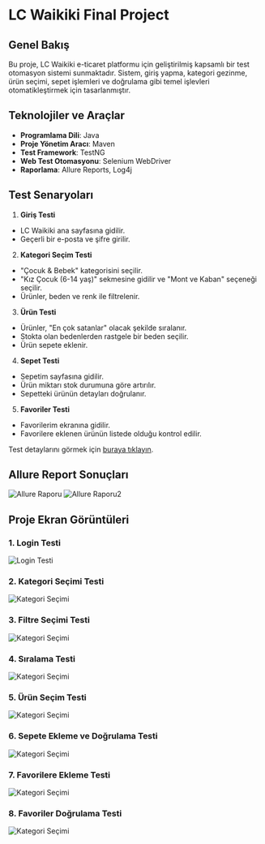 # LC Waikiki Final Project

## Genel Bakış
Bu proje, LC Waikiki e-ticaret platformu için geliştirilmiş kapsamlı bir test otomasyon sistemi sunmaktadır. Sistem, giriş yapma, kategori gezinme, ürün seçimi, sepet işlemleri ve doğrulama gibi temel işlevleri otomatikleştirmek için tasarlanmıştır.

## Teknolojiler ve Araçlar
- **Programlama Dili**: Java
- **Proje Yönetim Aracı**: Maven
- **Test Framework**: TestNG
- **Web Test Otomasyonu**: Selenium WebDriver
- **Raporlama**: Allure Reports, Log4j

## Test Senaryoları
1. **Giriş Testi**

- LC Waikiki ana sayfasına gidilir.
- Geçerli bir e-posta ve şifre girilir.
  
2. **Kategori Seçim Testi**

- "Çocuk & Bebek" kategorisini seçilir.
- "Kız Çocuk (6-14 yaş)" sekmesine gidilir ve "Mont ve Kaban" seçeneği seçilir.
- Ürünler, beden ve renk ile filtrelenir.

3. **Ürün Testi**

- Ürünler, "En çok satanlar" olacak şekilde sıralanır.
- Stokta olan bedenlerden rastgele bir beden seçilir.
- Ürün sepete eklenir.

4. **Sepet Testi**

- Sepetim sayfasına gidilir.
- Ürün miktarı stok durumuna göre artırılır. 
- Sepetteki ürünün detayları doğrulanır.

5. **Favoriler Testi**

- Favorilerim ekranına gidilir.
- Favorilere eklenen ürünün listede olduğu kontrol edilir.	

Test detaylarını görmek için [buraya tıklayın](.LCWTestCase.pdf).


## Allure Report Sonuçları
![Allure Raporu](screenshots/allureReport.png)
![Allure Raporu2](screenshots/allureReports2.png)

## Proje Ekran Görüntüleri

### 1. Login Testi
![Login Testi](screenshots/loginTest.png)

### 2. Kategori Seçimi Testi
![Kategori Seçimi](screenshots/category-selection.png)

### 3. Filtre Seçimi Testi
![Kategori Seçimi](screenshots/productActions.png)

### 4. Sıralama Testi
![Kategori Seçimi](screenshots/productActionsSorting.png)

### 5. Ürün Seçim Testi
![Kategori Seçimi](screenshots/productActionsSelectSize.png)

### 6. Sepete Ekleme ve Doğrulama Testi
![Kategori Seçimi](screenshots/cartVerification.png)

### 7. Favorilere Ekleme Testi
![Kategori Seçimi](screenshots/addFavorites.png)

### 8. Favoriler Doğrulama Testi
![Kategori Seçimi](screenshots/favoritesPage.png)




